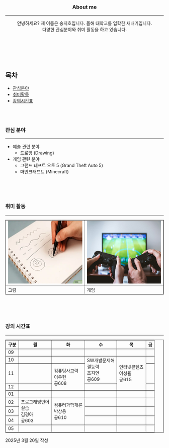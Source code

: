 <!DOCTYPE html>
<html>
<head><meta charset="UTF-8">
<title>About me</title>
</head>
<body>
    <header>
        <h3>About me</h3><hr>
        <p>안녕하세요? 제 이름은 송지호입니다. 올해 대학교를 입학한 새내기입니다.<br>
        다양한 관심분야와 취미 활동을 하고 있습니다.</p>
    </header>
    <br><br>
    <nav>
        <h2>목차</h2>
        <ul>
            <li><a href="#A">관심분야</a></li>
            <li><a href="#B">취미활동</a></li>
            <li><a href="#C">강의시간표</a></li>
        </ul>
    </nav>
    <br><br>
    <section>
        <article id="A">
            <h3>관심 분야</h3>
            <hr>
            <ul>
              <li>예술 관련 분야
                <ul>
                   <li>드로잉 (Drawing)
                </ul>
                <li>게임 관련 분야
                    <ul>
                       <li>그랜드 테프트 오토 5 (Grand Theft Auto 5)
                       <li>마인크래프트 (Minecraft)
                    </ul>       
            </ul>
        </article>
        <br><br><br>
        <article id="B">
            <h3>취미 활동</h3>
            <hr>
            <table border="1">
                <tbody>
                    <tr>
                    <td><img src="media/draw.jpg" width="250" height="200"></td>
                    <td><img src="media/game.jpg" width="250" height="200"></td>
                    </tr>
                </tbody>
                <tfoot><tr><td>그림</td><td>게임</td></tr></tfoot>
            </table>
        </article>
        <br><br><br>
        <article id="C">
            <h3>강의 시간표</h3>
            <hr>
            <table border="1">
                <thead><tr><th>구분</th><th>월</th><th>화</th><th>수</th><th>목<th>금</th></tr></thead>
                <tbody><tr><td>09</td><td>&nbsp;</td><td>&nbsp;</td><td>&nbsp;</td><td>&nbsp;</td><td>&nbsp;</td></tr>
                    <tr><td>10</td><td>&nbsp;</td><td>&nbsp;</td><td rowspan="2">SW개발문제해<br>결능력<br>조지연<br>공609</td><td rowspan="3">인터넷콘텐츠<br>어성율<br>공615</td><td>&nbsp;</td></tr>
                    <tr><td>11</td><td>&nbsp;</td><td rowspan="2">컴퓨팅사고력<br>이우현<br>공608</td><td>&nbsp;</td></tr>
                    <tr><td>12</td><td>&nbsp;</td><td>&nbsp;</td><td>&nbsp;</td></tr>
                    <tr><td>01</td><td>&nbsp;</td><td>&nbsp;</td><td>&nbsp;</td><td>&nbsp;</td><td>&nbsp;</td></tr>
                    <tr><td>02</td><td rowspan="3">프로그래밍언어<br>실습<br>김경아<br>공603</td><td rowspan="3">컴퓨터과학개론<br>박상용<br>공610</td><td>&nbsp;</td><td>&nbsp;</td><td>&nbsp;</td></tr>
                    <tr><td>03</td><td>&nbsp;</td><td>&nbsp;</td><td>&nbsp;</td></tr>
                    <tr><td>04</td><td>&nbsp;</td><td>&nbsp;</td><td>&nbsp;</td></tr>
                    <tr><td>05</td><td>&nbsp;</td><td>&nbsp;</td><td>&nbsp;</td><td>&nbsp;</td><td>&nbsp;</td></tr></tbody>
            </table>
        </article>
    </section>
    <footer>2025년 3월 20일 작성</footer>
    <br><br>
</body>
</html>
